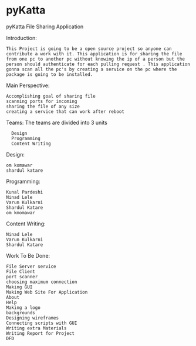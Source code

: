pyKatta
=======

pyKatta File Sharing Application

Introduction:

    This Project is going to be a open source project so anyone can contribute a work with it. This application is for sharing the file from one pc to another pc without knowing the ip of a person but the person should authenticate for each pulling request . This application gonna scan all the pc's by creating a service on the pc where the package is going to be installed.

Main Perspective:

    Accomplishing goal of sharing file
    scanning ports for incoming
    sharing the file of any size
    creating a service that can work after reboot


Teams:
    The teams are divided into 3 units

      Design
      Programming
      Content Writing

Design:

    om komawar
    shardul katare       


Programming:

    Kunal Pardeshi
    Ninad Lele
    Varun Kulkarni
    Shardul Katare
    om kmomawar

Content Writing:

    Ninad Lele
    Varun Kulkarni
    Shardul Katare
    
Work To Be Done:
    
    File Server service
    File Client
    port scanner
    choosing maximum connection
    Making GUI 
    Making Web Site For Application
    About
    Help
    Making a logo
    backgrounds
    Designing wireframes
    Connecting scripts with GUI
    Writing extra Materials
    Writing Report for Project
    DFD
    
